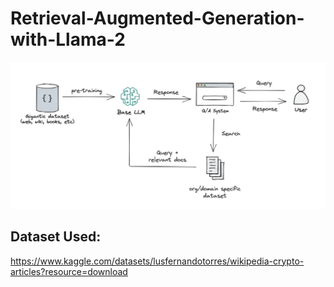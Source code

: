 # Retrieval-Augmented-Generation-with-Llama-2
![RAG](https://github.com/rajdas2001/Retrieval-Augmented-Generation-with-Llama-2/blob/main/rag.png)


## Dataset Used:
https://www.kaggle.com/datasets/lusfernandotorres/wikipedia-crypto-articles?resource=download
